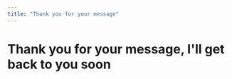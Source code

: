 ```yaml
---
title: "Thank you for your message"
---
```


# Thank you for your message, I'll get back to you soon
